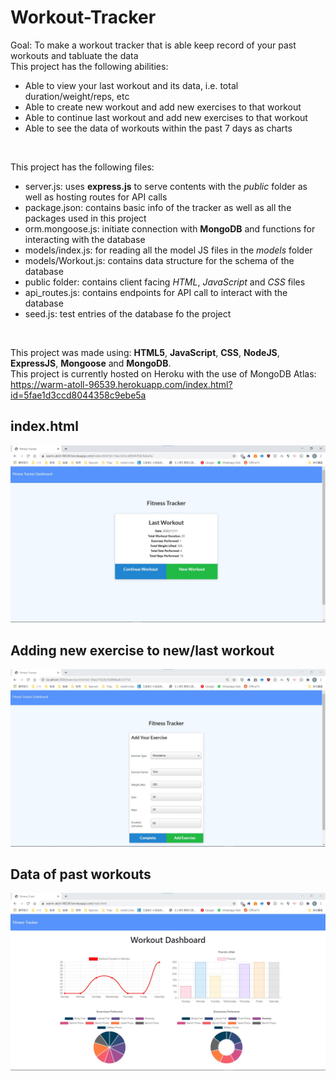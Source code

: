 # Workout-Tracker
Goal: To make a workout tracker that is able keep record of your past workouts and tabluate the data<br>
This project has the following abilities:
- Able to view your last workout and its data, i.e. total duration/weight/reps, etc
- Able to create new workout and add new exercises to that workout
- Able to continue last workout and add new exercises to that workout
- Able to see the data of workouts within the past 7 days as charts

<br>

This project has the following files:<br>
- server.js: uses **express.js** to serve contents with the *public* folder as well as hosting routes for API calls
- package.json: contains basic info of the tracker as well as all the packages used in this project
- orm.mongoose.js: initiate connection with **MongoDB** and functions for interacting with the database
- models/index.js: for reading all the model JS files in the *models* folder
- models/Workout.js: contains data structure for the schema of the database
- public folder: contains client facing *HTML*, *JavaScript* and *CSS* files
- api_routes.js: contains endpoints for API call to interact with the database
- seed.js: test entries of the database fo the project

<br>

This project was made using: **HTML5**, **JavaScript**, **CSS**, **NodeJS**, **ExpressJS**, **Mongoose** and **MongoDB**.<br>
This project is currently hosted on Heroku with the use of MongoDB Atlas: https://warm-atoll-96539.herokuapp.com/index.html?id=5fae1d3ccd8044358c9ebe5a<br>

## index.html
<img src="./img/readme/index.jpg" alt="Front page showcase" style="margin-left: auto; margin-right: auto" />

## Adding new exercise to new/last workout
<img src="./img/readme/newWorkout.jpg" alt="Add workout page showcase" style="margin-left: auto; margin-right: auto" />

## Data of past workouts
<img src="./img/readme/stats.jpg" alt="Data page showcase" style="margin-left: auto; margin-right: auto" />
